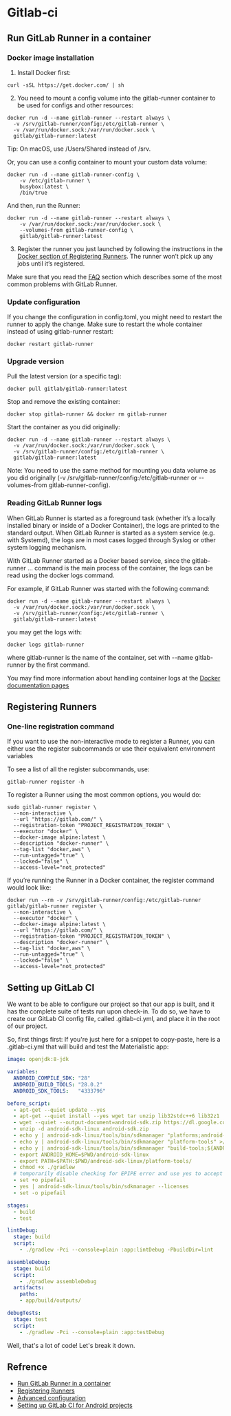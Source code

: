 # Gitlab-ci

## Run GitLab Runner in a container

### Docker image installation

1. Install Docker first:

```shell
curl -sSL https://get.docker.com/ | sh
```

2. You need to mount a config volume into the gitlab-runner container to be used for configs and other resources:

```shell
docker run -d --name gitlab-runner --restart always \
  -v /srv/gitlab-runner/config:/etc/gitlab-runner \
  -v /var/run/docker.sock:/var/run/docker.sock \
  gitlab/gitlab-runner:latest
```

Tip: On macOS, use /Users/Shared instead of /srv.

Or, you can use a config container to mount your custom data volume:

```shell
docker run -d --name gitlab-runner-config \
    -v /etc/gitlab-runner \
    busybox:latest \
    /bin/true
```

And then, run the Runner:

```shell
docker run -d --name gitlab-runner --restart always \
    -v /var/run/docker.sock:/var/run/docker.sock \
    --volumes-from gitlab-runner-config \
    gitlab/gitlab-runner:latest
```

3. Register the runner you just launched by following the instructions in the [Docker section of Registering Runners](https://docs.gitlab.com/runner/register/index.html#docker). The runner won’t pick up any jobs until it’s registered.

Make sure that you read the [FAQ](https://docs.gitlab.com/runner/faq/README.html) section which describes some of the most common problems with GitLab Runner.

### Update configuration

If you change the configuration in config.toml, you might need to restart the runner to apply the change. Make sure to restart the whole container instead of using gitlab-runner restart:

```shell
docker restart gitlab-runner
```

### Upgrade version

Pull the latest version (or a specific tag):

```shell
docker pull gitlab/gitlab-runner:latest
```

Stop and remove the existing container:

```shell
docker stop gitlab-runner && docker rm gitlab-runner
```

Start the container as you did originally:

```shell
docker run -d --name gitlab-runner --restart always \
  -v /var/run/docker.sock:/var/run/docker.sock \
  -v /srv/gitlab-runner/config:/etc/gitlab-runner \
  gitlab/gitlab-runner:latest
```

Note: You need to use the same method for mounting you data volume as you did originally (-v /srv/gitlab-runner/config:/etc/gitlab-runner or --volumes-from gitlab-runner-config).

### Reading GitLab Runner logs

When GitLab Runner is started as a foreground task (whether it’s a locally installed binary or inside of a Docker Container), the logs are printed to the standard output. When GitLab Runner is started as a system service (e.g. with Systemd), the logs are in most cases logged through Syslog or other system logging mechanism.

With GitLab Runner started as a Docker based service, since the gitlab-runner ... command is the main process of the container, the logs can be read using the docker logs command.

For example, if GitLab Runner was started with the following command:

```shell
docker run -d --name gitlab-runner --restart always \
  -v /var/run/docker.sock:/var/run/docker.sock \
  -v /srv/gitlab-runner/config:/etc/gitlab-runner \
  gitlab/gitlab-runner:latest
```

you may get the logs with:

```shell
docker logs gitlab-runner
```

where gitlab-runner is the name of the container, set with --name gitlab-runner by the first command.

You may find more information about handling container logs at the [Docker documentation pages](https://docs.docker.com/engine/reference/commandline/logs/)

## Registering Runners

### One-line registration command

If you want to use the non-interactive mode to register a Runner, you can either use the register subcommands or use their equivalent environment variables

To see a list of all the register subcommands, use:

```shell
gitlab-runner register -h
```

To register a Runner using the most common options, you would do:

```shell
sudo gitlab-runner register \
  --non-interactive \
  --url "https://gitlab.com/" \
  --registration-token "PROJECT_REGISTRATION_TOKEN" \
  --executor "docker" \
  --docker-image alpine:latest \
  --description "docker-runner" \
  --tag-list "docker,aws" \
  --run-untagged="true" \
  --locked="false" \
  --access-level="not_protected"
```

If you’re running the Runner in a Docker container, the register command would look like:

```shell
docker run --rm -v /srv/gitlab-runner/config:/etc/gitlab-runner gitlab/gitlab-runner register \
  --non-interactive \
  --executor "docker" \
  --docker-image alpine:latest \
  --url "https://gitlab.com/" \
  --registration-token "PROJECT_REGISTRATION_TOKEN" \
  --description "docker-runner" \
  --tag-list "docker,aws" \
  --run-untagged="true" \
  --locked="false" \
  --access-level="not_protected"
```

## Setting up GitLab CI

We want to be able to configure our project so that our app is built, and it has the complete suite of tests run upon check-in. To do so, we have to create our GitLab CI config file, called .gitlab-ci.yml, and place it in the root of our project.

So, first things first: If you're just here for a snippet to copy-paste, here is a .gitlab-ci.yml that will build and test the Materialistic app:

```yaml
image: openjdk:8-jdk

variables:
  ANDROID_COMPILE_SDK: "28"
  ANDROID_BUILD_TOOLS: "28.0.2"
  ANDROID_SDK_TOOLS:   "4333796"

before_script:
  - apt-get --quiet update --yes
  - apt-get --quiet install --yes wget tar unzip lib32stdc++6 lib32z1
  - wget --quiet --output-document=android-sdk.zip https://dl.google.com/android/repository/sdk-tools-linux-${ANDROID_SDK_TOOLS}.zip
  - unzip -d android-sdk-linux android-sdk.zip
  - echo y | android-sdk-linux/tools/bin/sdkmanager "platforms;android-${ANDROID_COMPILE_SDK}" >/dev/null
  - echo y | android-sdk-linux/tools/bin/sdkmanager "platform-tools" >/dev/null
  - echo y | android-sdk-linux/tools/bin/sdkmanager "build-tools;${ANDROID_BUILD_TOOLS}" >/dev/null
  - export ANDROID_HOME=$PWD/android-sdk-linux
  - export PATH=$PATH:$PWD/android-sdk-linux/platform-tools/
  - chmod +x ./gradlew
  # temporarily disable checking for EPIPE error and use yes to accept all licenses
  - set +o pipefail
  - yes | android-sdk-linux/tools/bin/sdkmanager --licenses
  - set -o pipefail

stages:
  - build
  - test

lintDebug:
  stage: build
  script:
    - ./gradlew -Pci --console=plain :app:lintDebug -PbuildDir=lint

assembleDebug:
  stage: build
  script:
    - ./gradlew assembleDebug
  artifacts:
    paths:
    - app/build/outputs/

debugTests:
  stage: test
  script:
    - ./gradlew -Pci --console=plain :app:testDebug
```

Well, that's a lot of code! Let's break it down.

## Refrence

- [Run GitLab Runner in a container](https://docs.gitlab.com/runner/install/docker.html)
- [Registering Runners](https://docs.gitlab.com/runner/register/index.html#docker)
- [Advanced configuration](https://docs.gitlab.com/runner/configuration/advanced-configuration.html)
- [Setting up GitLab CI for Android projects](https://about.gitlab.com/blog/2018/10/24/setting-up-gitlab-ci-for-android-projects/)



